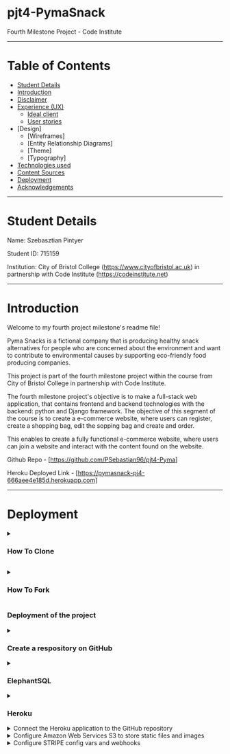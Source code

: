 <a name="topofpage"></a>

# pjt4-PymaSnack

Fourth Milestone Project - Code Institute

<hr>

# Table of Contents

*   [Student Details](#student)
*   [Introduction](#intro)
*   [Disclaimer](#disclaimer)
*   [Experience (UX)](#ux)
    *   [Ideal client](#client)
    *   [User stories](#userstory)
* [Design]
  * [Wireframes]
  * [Entity Relationship Diagrams]
  * [Theme]
  * [Typography]
* [Technologies used](#tech)
*   [Content Sources](#sources)
*   [Deployment](#deploy)
*   [Acknowledgements](#acknowledgements)

<hr>

<a name="student"></a>
# Student Details

Name: Szebasztian Pintyer

Student ID: 715159

Institution: City of Bristol College (https://www.cityofbristol.ac.uk) in partnership with Code Institute (https://codeinstitute.net) 

<hr>

<a name="intro"></a>
# Introduction

Welcome to my fourth project milestone's readme file!

Pyma Snacks is a fictional company that is producing healthy snack alternatives for people who are concerned about the environment and want to contribute to environmental causes by supporting eco-friendly food producing companies.

This project is part of the fourth milestone project within the course from City of Bristol College in partnership with Code Institute.

The fourth milestone project's objective is to make a full-stack web application, that contains frontend and backend technologies with the backend: python and Django framework. The objective of this segment of the course is to create a e-commerce website, where users can register, create a shopping bag, edit the sopping bag and create and order.

This enables to create a fully functional e-commerce website, where users can join a website and interact with the content found on the website.

Github Repo - [https://github.com/PSebastian96/pjt4-Pyma]

Heroku Deployed Link - [https://pymasnack-pj4-666aee4e185d.herokuapp.com]

<hr>

<a name="deploy"></a>
# Deployment

<p>
<details><summary><h3>How To Clone</h3></summary>
1. Go to the <https://github.com/PSebastian96/pjt4-Pyma> repository.
2. Click the Code button to the left of the green Gitpod button, then choose Local.
3. Click on headings for HTTPS, SSH, and Github CLI to find their individual URL links. Choose the HTTPs one.
4. Open your own terminal in your editor and change the current working directory to the location of where you want the cloned directory to be.
5. In the terminal type git clone, and then paste the URL you copied from the repository page.
6. Press enter to start the process.
7. To install the packages required by the application use the command : pip install -r requirements.txt
8. When developing and running the application locally set DEBUG=True in the settings.py file
9. Modifications performed on the local clone can be synchronized with the repository by executing the following commands:
    -  git add filenames (or "." to add all changed files)
    -  git commit -m "your message"
    -  git push
 Modifications pushed to the main branch will be implemented in the live project after re-deployment from Heroku. Ensure that you do not include DEBUG=True in the settings.py file on GitHub; this setting is intended exclusively for local use.
</details>
</p>

<p>
<details>
    <summary><h3>How To Fork</h3></summary><br/>
1. Go to the https://github.com/PSebastian96/pjt4-Pyma repository.
<br/>
2. Click the fork button in the top right of the screen, between the watch, and the star buttons.
</details>



### Deployment of the project

<details>
    <summary><h3>Create a respository on GitHub</h3></summary>
    - Use the [CI Full Template](https://github.com/Code-Institute-Org/ci-full-template) to create a project
- Click on 'Use this template' then 'Create a new respository'
- Fill out the form, especially the 'Repository name' then click on 'Create repository'
- Copy over the URL of the repository and paste it into a New Workspace on Codeanywhere then it will start to build.
- Install Django and supporting libraries in the terminal:
- Create requirements file: 'pip3 freeze --local > requirements.txt'
- Create Project: 'django-admin startproject PROJ_NAME .'
- Create App: 'python3 manage.py startapp APP_NAME'
- Create a new env.py file in the root directory and include the database:
  - 'import os' on the top in env.py file
  - Set the environment variables (same values as later in Heroku Config Vars)
</details>

<details>
    <summary><h3>ElephantSQL</h3></summary>
    - Create an account on [ElephantSQL](https://www.elephantsql.com/) and click "Create New Instance"
- In "Create new instance" section setup details:
    - Select the TINY TURTLE database plan and name,
    - Select region,
    - click confirm
- In the Details section you will find the URL which is necessary for the DATABASE_URL config variable later on Heroku.
  
**Connecting ElephantSQL database in Code Anywhere**

After having our instance created on Elephant SQL and the app on Heroku:

- After installing dj_database_url and psycopg2 in the terminal
- Import dj_database_url underneath the import for os in settings.py:
    import os
    import dj_database_url
- Update the DATABASES to the following code, so that the original connection to sqlite3 is commented out and we connect to the new ElephantSQL database instead. Paste in your ElephantSQL database URL.

```
    # DATABASES = {
    #     'default': {
    #         'ENGINE': 'django.db.backends.sqlite3',
    #         'NAME': os.path.join(BASE_DIR, 'db.sqlite3'),
    #     }
    # }
            
    DATABASES = {
        'default': dj_database_url.parse('database-url-here')
    }
```
Do not commit with this database string in the code to avoid leaving database URL in version control. It is a temporary solution so that you can connect to the new database and make migrations. This setting needs to be removed afterwards.
- In the terminal, run the showmigrations command to confirm you are connected to the external database:
  - python3 manage.py showmigrations
  - If you are, the list of all migrations should appear, but none of them should be checked off.
- Run migrations:
  - python3 manage.py makemigrations --dry-run
  - python3 manage.py makemigrations
  - python3 manage.py migrate --plan
  - python3 manage.py migrate
- Load in the fixtures if you are wokring with those. Note, that The order is very important here. Categories need to be loaded first, then products:
  - python3 manage.py loaddata categories
  - python3 manage.py loaddata products
- Create a Superuser:
  - python3 manage.py createsuperuser
- Prevent exposing the database when pushing to GitHub and delete it from settings.py.

    `
     DATABASES = {
        'default': {
            'ENGINE': 'django.db.backends.sqlite3',
            'NAME': os.path.join(BASE_DIR, 'db.sqlite3'),
        }
    }
    `

**Confirming migrations in ElephantSQL**

- On the ElephantSQL page for your database, select BROWSER (left hand side menu)
- Click the Table queries button and select auth_user.
- Click “Execute”, and you should be able to see the new created superuser details.
- This is your proof that the tables have been created and you can add data to your database.
</details>

<details>
    <summary><h3>Heroku</h3></summary>
    - Create a Heroku application by pressing "New" on located on the upper right side of the main page
- Select: 'Create new app' from the dropdown menu.
- Go to the next page, fill the form with the following data: 'App name' and 'Choose a region'
- Press 'Create app'
- On the Application Configuration page for the new app, click on the Resources tab.
- In the Resources tab, search for Heroku Postgre and add it to your project.
- You need to install dj_database_url and pyscopg2 in your terminal:
    - pip3 install dj_database_url
    - pip3 install psycopg2
- Click on Settings on the Application Configuration page then "Reveal Config Vars" to add credentials
- Add a new Config Var called DISABLE_COLLECTSTATIC and assign it a value of 1.
- Add a new Config Var called SECRET_KEY and assign it a value.
- The settings.py file should be updated to use the DATABASE_URL and SECRET_KEY environment variable values as follows :
  - if 'DATABASE_URL' in os.environ:
        DATABASES = {
            'default': dj_database_url.parse(os.environ.get('DATABASE_URL'))
        }
    else:
        DATABASES = {
            'default': {
                'ENGINE': 'django.db.backends.sqlite3',
                'NAME': os.path.join(BASE_DIR, 'db.sqlite3'),
            }
        }
  - SECRET_KEY = os.environ.get('SECRET_KEY')
- Install gunicorn:
  - pip3 install gunicorn
- Freeze requirements: 
  - pip3 freeze > requirements.txt
- Create a Procfile, needs to contain the following code:
  - web: gunicorn (the_app_name).wsgi:application
- Disable Heroku from collecting static files:
  - heroku config:set DISABLE_COLLECTSTATIC=1 -- app-name
- Add the host names to settings.py file:
  - ALLOWED_HOSTS = ['app-name.herokuapp.com', 'localhost']
- Set DEBUG flag to False in settings.py
- In order to be able to run the application on localhost, add SECRECT_KEY and DATABASE_URL and their values to env.py as well
- Connect Heroku to your Github (See further below)

Config Vars in Heroku should have:

- AWS_ACCESS_KEY_ID = 'your variable'
- AWS_SECRET_ACCESS_KEY = 'your variable'
- DATABASE_URL = 'your variable'
- DISABLE_COLLECTSTATIC = 1
- EMAIL_HOST_PASS = 'your variable'
- EMAIL_HOST_USER = 'your variable'
- SECRET_KEY = 'your variable'
- STRIPE_PUBLIC_KEY = 'your variable'
- STRIPE_SECRET_KEY = 'your variable'
- STRIPE_WH_SECRET = 'your variable'
- USE_AWS = True
</details>

<details>
<summary>Connect the Heroku application to the GitHub repository</summary>

- Go on the Heroku page of the application then 'navigate to the Deploy' tab
- Scroll down to 'Deployment method' and select GitHub
- Below that search for the Github repository to connect
- Click on 'Connect'
- Below that there are two options: 'Automatic deploys' or 'Manual deploy'
- To manually deploy: enter 'main' as the name of the branch and press 'Deploy Branch'
- Main branch starts building up automatically
- At the end of the build a message pops up: 'Your app was successfully deployed' and a button: 'View'
- Click on 'View' to see the live project.
</details>

<details>
<summary>Configure Amazon Web Services S3 to store static files and images</summary>

- Go to aws.amazon.com - create an account and log in
- Access the S3 services from the dashboard
- Create a new 'bucket', it is recommended to give this a name matching your application, choose a region, uncheck "Block all public access" and acknowledge that the bucket will be public.  Next, click on the new bucket to create it.
- Go to the properties tab and turn on static website hosting, fill in default values for index and error document settings - e.g. index.html and error.html and click on Save.
- Go to the permissions tab and make the following changes to configure the bucket :

**Configure CORS:**
    - Paste the following CORS configuration string : <br>
    	[ { "AllowedHeaders": ["Authorization"],<br>
                "AllowedMethods": ["GET"],<br>
                "AllowedOrigins": ["*"],<br>
                "ExposeHeaders": [] } ]<br>

**Generate Policy:**
    - Go to the bucket policy area, click on Edit and click on policy generator.  
    - Choose S3 bucket policy from drop-down
    - Put '*' in Principal field
    - Select get object from Actions drop-down
    - Copy ARN and paste into ARN box on the policy generator page
    - Click Add Statement
    - Click Generate Policy then copy the policy into the policy editor window
    - Add /* to the end of the Resource key
    - Click Save

**Access Control List (ACL):**
    - Go to the Access Control List area
    - Set the list objects permission: For Everyone (public access) under the Public Access section and
		check the box to confirm you want this permission setting

**AWS IAM (Identity and Access Management) setup:**
  - From the IAM dashboard (on the left side), select User Groups: click Create a new group then click 
    through and finally click Create Group
  - On the same page click on Policies, then Create Policy, go to JSON table and select Import Managed Policy
  - Click on Import managed policy
  - Search for S3 and select AmazonS3FullAccess and click on Import
  - Go back and get the Bucket Policy ARN
  - Change the Resource value from *to ARN bucket and its contents - e.g : <br>
        "Resource": [<br>
                    "arn:aws:s3:::earthalchemy-naturals",<br>
                    "arn:aws:s3:::earthalchemy-naturals/*"<br>
                ]<br>
  - Click Next and then Review Policy
  - Give the policy a name and click Create Policy
  - Attach the policy to the group you created: 
        Go to groups, click on your group, go to the Permissions tab, click Add permissions and select Attach policies, select the policy created on previous step and click Attach permissions
  - Create user to put into the group. Click Users on the side menu, click Add User, assign name check the programmatic access checkbox, click on Next:Permissions.  Add user to group, click through to the end and click Create User.

- Download and save the generated csv which contains the users access and secret access keys
- Update the AWS section of the settings.py file - replace the bucket name and region with the values you set up in the previous steps :

			if 'USE_AWS' in os.environ:
				# Bucket Config
				AWS_STORAGE_BUCKET_NAME = 'earthalchemy-naturals'
				AWS_S3_REGION_NAME = 'eu-west-2'
				AWS_ACCESS_KEY_ID = os.environ.get('AWS_ACCESS_KEY_ID')
				AWS_SECRET_ACCESS_KEY = os.environ.get('AWS_SECRET_ACCESS_KEY')

- Add the AWS_ACCESS_KEY_ID and AWS_SECRET_ACCESS_KEY config vars to heroku using the values from the downloaded cvs
- Add USE_AWS = True to the Heroku config vars
- Remove the DISABLE_COLLECTSTATIC config var at this point from Heroku
- The custom_storages.py file that is part of this project will tell Django to use S3 to store static and media files when collectstatic is run
- The remaining AWS configuration settings needed are already configured in this projects settings.py file
- Go to the S3 dashboard and create a folder called media in the new bucket.  Specify grant public-read access on the folder and tick the checkbox to confirm.

**Connecting Heroku to AWS S3**

Install boto3 and django-storages
- pip3 install boto3
- pip3 install django-storages
- pip3 freeze > requirements.txt
Add the values from the .csv you downloaded to your Heroku Config Vars, then delete the DISABLE_COLLECTSTATIC variable and deploy your Heroku app.

With your S3 bucket now set up, you can create a new folder called media and upload any required media files to it. - these folder and so the files need to be publicly accessable!
</details>

<details>
<summary>Configure STRIPE config vars and webhooks</summary>

- Log in to your Stripe account
- Add STRIPE_PUBLIC_KEY and STRIPE_SECRET_KEY to the Heroku config vars, find these variables values in your Stripe account dashboard
- Create a webhook endpoint for use with your applications.  On the stripe dashboard go to 'Developers' then Webhooks, click add endpoint, use the url of your Heroku application with '/checkout/wh/' added onto the end of the url string.  When configuring the endpoint, add all events.
- Once the endpoint is set up, retrieve the signing secret key for the webhooks and save this value as a Heroku config var called STRIPE_WH_SECRET.
</details>